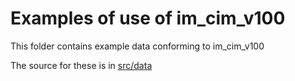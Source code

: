 # Examples of use of im_cim_v100

This folder contains example data conforming to im_cim_v100

The source for these is in [src/data](../src/data/examples)
